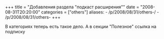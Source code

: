 +++
title = "Добавления раздела \"подкаст расширения\""
date = "2008-08-31T20:20:00"
categories = ["others"]
aliases:
    - /p/2008/08/31/others-/
    - /p/2008/08/31/others-
+++


В категориях теперь есть такое дело. А в секции "Полезное" ссылка на подписку